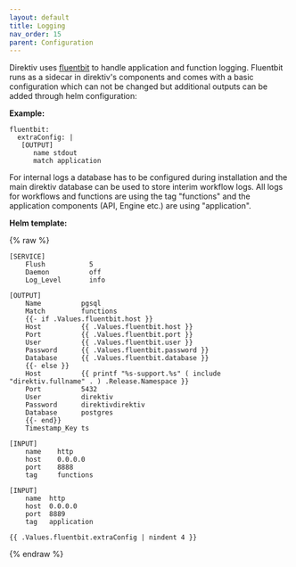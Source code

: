 ```yaml
---
layout: default
title: Logging
nav_order: 15
parent: Configuration
---
```


Direktiv uses [fluentbit](https://fluentbit.io/) to handle application and function logging. Fluentbit runs as a sidecar in direktiv's components and comes with a basic configuration which can not be changed but additional outputs can be added through helm configuration:

**Example:**

```
fluentbit:
  extraConfig: |
   [OUTPUT]
      name stdout
      match application
```

For internal logs a database has to be configured during installation and the main direktiv database can be used to store interim workflow logs. All logs for workflows and functions are using the tag "functions" and the application components (API, Engine etc.) are using "application".


**Helm template:**

{% raw %}
```
[SERVICE]
    Flush           5
    Daemon          off
    Log_Level       info

[OUTPUT]
    Name          pgsql
    Match         functions
    {{- if .Values.fluentbit.host }}
    Host          {{ .Values.fluentbit.host }}
    Port          {{ .Values.fluentbit.port }}
    User          {{ .Values.fluentbit.user }}
    Password      {{ .Values.fluentbit.password }}
    Database      {{ .Values.fluentbit.database }}
    {{- else }}
    Host          {{ printf "%s-support.%s" ( include "direktiv.fullname" . ) .Release.Namespace }}
    Port          5432
    User          direktiv
    Password      direktivdirektiv
    Database      postgres
    {{- end}}
    Timestamp_Key ts

[INPUT]
    name    http
    host    0.0.0.0
    port    8888
    tag     functions

[INPUT]
    name  http
    host  0.0.0.0
    port  8889
    tag   application

{{ .Values.fluentbit.extraConfig | nindent 4 }}
```
{% endraw %}
